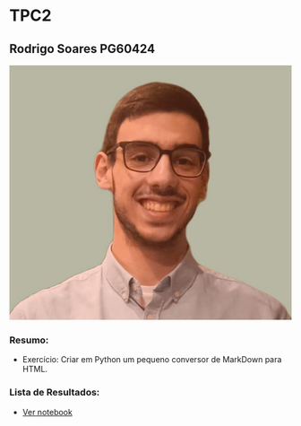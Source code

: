 # TPC2

## Rodrigo Soares PG60424

![alt text](foto.jpg)

### Resumo:

- Exercício: Criar em Python um pequeno conversor de MarkDown para HTML.

### Lista de Resultados:

- [Ver notebook](TPC2.ipynb)
